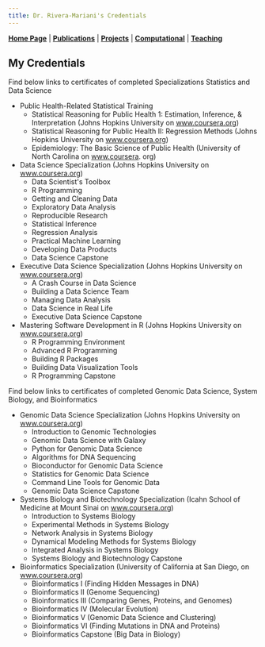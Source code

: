 ```yaml
---
title: Dr. Rivera-Mariani's Credentials
---
```


[**Home Page**](http://www.friveram.com/) | [**Publications**](http://www.friveram.com/publications) | [**Projects**](http://www.friveram.comt/projects) | [**Computational**](http://www.friveram.com/compbio) | [**Teaching**](http://www.friveram.com/teaching) 

## My Credentials

Find below links to certificates of completed Specializations Statistics and Data Science

* Public Health-Related Statistical Training
	* Statistical Reasoning for Public Health 1:  Estimation, Inference, & Interpretation (Johns Hopkins University on www.coursera.org)
	* Statistical Reasoning for Public Health II: Regression Methods (Johns Hopkins University on www.coursera.org)
	* Epidemiology: The Basic Science of Public Health (University of North Carolina on www.coursera. org)
* Data Science Specialization (Johns Hopkins University on www.coursera.org)
	* Data Scientist's Toolbox
	* R Programming
	* Getting and Cleaning Data
	* Exploratory Data Analysis
	* Reproducible Research
	* Statistical Inference
	* Regression Analysis
	* Practical Machine Learning
	* Developing Data Products
	* Data Science Capstone
* Executive Data Science Specialization (Johns Hopkins University on www.coursera.org)
	* A Crash Course in Data Science
	* Building a Data Science Team
	* Managing Data Analysis
	* Data Science in Real Life
	* Executive Data Science Capstone
* Mastering Software Development in R (Johns Hopkins University on www.coursera.org)
	* R Programming Environment
	* Advanced R Programming
	* Building R Packages
	* Building Data Visualization Tools
	* R Programming Capstone
 

Find below links to certificates of completed Genomic Data Science, System Biology, and Bioinformatics

* Genomic Data Science Specialization (Johns Hopkins University on www.coursera.org)
	* Introduction to Genomic Technologies
	* Genomic Data Science with Galaxy
	* Python for Genomic Data Science
	* Algorithms for DNA Sequencing
	* Bioconductor for Genomic Data Science
	* Statistics for Genomic Data Science
	* Command Line Tools for Genomic Data 
	* Genomic Data Science Capstone
* Systems Biology and Biotechnology Specialization (Icahn School of Medicine at Mount Sinai on www.coursera.org)
	* Introduction to Systems Biology
	* Experimental Methods in Systems Biology
	* Network Analysis in Systems Biology
	* Dynamical Modeling Methods for Systems Biology 
	* Integrated Analysis in Systems Biology
	* Systems Biology and Biotechnology Capstone 
* Bioinformatics Specialization (University of California at San Diego, on www.coursera.org)
	* Bioinformatics I (Finding Hidden Messages in DNA)
	* Bioinformatics II (Genome Sequencing)
	* Bioinformatics III (Comparing Genes, Proteins, and Genomes)
	* Bioinformatics IV (Molecular Evolution)
	* Bioinformatics V (Genomic Data Science and Clustering)
	* Bioinformatics VI (Finding Mutations in DNA and Proteins)
	* Bioinformatics Capstone (Big Data in Biology)
